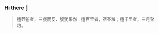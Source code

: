 ### Hi there 👋

> 适莽苍者，三餐而反，腹犹果然；适百里者，宿舂粮；适千里者，三月聚粮。

<!--
* [前端文档](https://github.com/biugle/web-docs/)
* [掘金](https://juejin.cn/user/2841612513448206)
* [Blog](https://a.biugle.cn/)
* [Tencent 社区](https://cloud.tencent.com/developer/column/101457)
* [Gitee](https://gitee.com/doubleam)
-->

<!--
**pandaoh/pandaoh** is a ✨ _special_ ✨ repository because its `README.md` (this file) appears on your GitHub profile.

Here are some ideas to get you started:

- 🔭 I’m currently working on ...
- 🌱 I’m currently learning ...
- 👯 I’m looking to collaborate on ...
- 🤔 I’m looking for help with ...
- 💬 Ask me about ...
- 📫 How to reach me: ...
- 😄 Pronouns: ...
- ⚡ Fun fact: ...
-->
